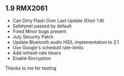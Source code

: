 ## 1.9 RMX2061

- Can Dirty Flash Over Last Update (Elixir 1.8)
- Safetynet passed by default
- Fixed Minor bugs present
- July Security Patch
- Update Bluetooth audio HIDL implementation to 2.1
- Use Google's schedutil rate-limits
- Add refresh rate timers
- Enable Encryption

Thanks to me for testing 

